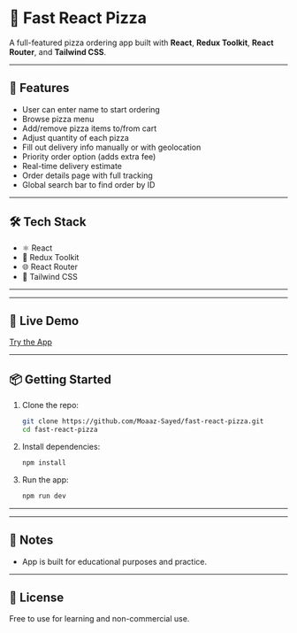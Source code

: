 # 🍕 Fast React Pizza

A full-featured pizza ordering app built with **React**, **Redux Toolkit**, **React Router**, and **Tailwind CSS**.

---

## 🚀 Features

- User can enter name to start ordering
- Browse pizza menu
- Add/remove pizza items to/from cart
- Adjust quantity of each pizza
- Fill out delivery info manually or with geolocation
- Priority order option (adds extra fee)
- Real-time delivery estimate
- Order details page with full tracking
- Global search bar to find order by ID

---

## 🛠️ Tech Stack

- ⚛️ React
- 🧠 Redux Toolkit
- 🌐 React Router
- 💨 Tailwind CSS

---
---
## 🔗 Live Demo

[Try the App](https://fast-react-pizza-c.netlify.app/)

---

## 📦 Getting Started

1. Clone the repo:

   ```bash
   git clone https://github.com/Moaaz-Sayed/fast-react-pizza.git
   cd fast-react-pizza
   ```

2. Install dependencies:

   ```bash
   npm install
   ```

3. Run the app:
   ```bash
   npm run dev
   ```

---

---

## 📌 Notes

- App is built for educational purposes and practice.

---

## 📄 License

Free to use for learning and non-commercial use.
